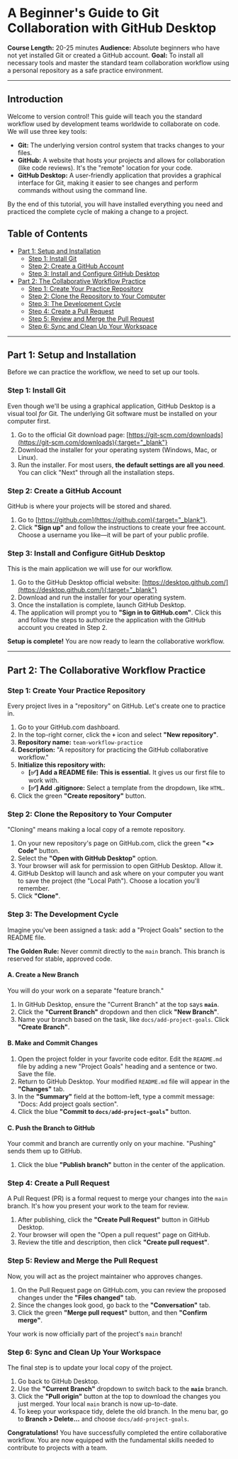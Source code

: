 # A Beginner's Guide to Git Collaboration with GitHub Desktop

**Course Length:** 20-25 minutes
**Audience:** Absolute beginners who have not yet installed Git or created a GitHub account.
**Goal:** To install all necessary tools and master the standard team collaboration workflow using a personal repository as a safe practice environment.

---

## Introduction

Welcome to version control! This guide will teach you the standard workflow used by development teams worldwide to collaborate on code. We will use three key tools:

*   **Git:** The underlying version control system that tracks changes to your files.
*   **GitHub:** A website that hosts your projects and allows for collaboration (like code reviews). It's the "remote" location for your code.
*   **GitHub Desktop:** A user-friendly application that provides a graphical interface for Git, making it easier to see changes and perform commands without using the command line.

By the end of this tutorial, you will have installed everything you need and practiced the complete cycle of making a change to a project.

## Table of Contents

*   [Part 1: Setup and Installation](#part-1-setup-and-installation)
    *   [Step 1: Install Git](#step-1-install-git)
    *   [Step 2: Create a GitHub Account](#step-2-create-a-github-account)
    *   [Step 3: Install and Configure GitHub Desktop](#step-3-install-and-configure-github-desktop)
*   [Part 2: The Collaborative Workflow Practice](#part-2-the-collaborative-workflow-practice)
    *   [Step 1: Create Your Practice Repository](#step-1-create-your-practice-repository)
    *   [Step 2: Clone the Repository to Your Computer](#step-2-clone-the-repository-to-your-computer)
    *   [Step 3: The Development Cycle](#step-3-the-development-cycle)
    *   [Step 4: Create a Pull Request](#step-4-create-a-pull-request)
    *   [Step 5: Review and Merge the Pull Request](#step-5-review-and-merge-the-pull-request)
    *   [Step 6: Sync and Clean Up Your Workspace](#step-6-sync-and-clean-up-your-workspace)

---

## Part 1: Setup and Installation

Before we can practice the workflow, we need to set up our tools.

### Step 1: Install Git

Even though we'll be using a graphical application, GitHub Desktop is a visual tool *for* Git. The underlying Git software must be installed on your computer first.

1.  Go to the official Git download page: [https://git-scm.com/downloads](https://git-scm.com/downloads){:target="_blank"}
2.  Download the installer for your operating system (Windows, Mac, or Linux).
3.  Run the installer. For most users, **the default settings are all you need**. You can click "Next" through all the installation steps.

### Step 2: Create a GitHub Account

GitHub is where your projects will be stored and shared.

1.  Go to [https://github.com](https://github.com){:target="_blank"}.
2.  Click **"Sign up"** and follow the instructions to create your free account. Choose a username you like—it will be part of your public profile.

### Step 3: Install and Configure GitHub Desktop

This is the main application we will use for our workflow.

1.  Go to the GitHub Desktop official website: [https://desktop.github.com/](https://desktop.github.com/){:target="_blank"}
2.  Download and run the installer for your operating system.
3.  Once the installation is complete, launch GitHub Desktop.
4.  The application will prompt you to **"Sign in to GitHub.com"**. Click this and follow the steps to authorize the application with the GitHub account you created in Step 2.

**Setup is complete!** You are now ready to learn the collaborative workflow.

---

## Part 2: The Collaborative Workflow Practice

### Step 1: Create Your Practice Repository

Every project lives in a "repository" on GitHub. Let's create one to practice in.

1.  Go to your GitHub.com dashboard.
2.  In the top-right corner, click the **`+`** icon and select **"New repository"**.
3.  **Repository name:** `team-workflow-practice`
4.  **Description:** "A repository for practicing the GitHub collaborative workflow."
5.  **Initialize this repository with:**
    *   **[✅] Add a README file:** **This is essential.** It gives us our first file to work with.
    *   **[✅] Add .gitignore:** Select a template from the dropdown, like `HTML`.
6.  Click the green **"Create repository"** button.

### Step 2: Clone the Repository to Your Computer

"Cloning" means making a local copy of a remote repository.

1.  On your new repository's page on GitHub.com, click the green **"<> Code"** button.
2.  Select the **"Open with GitHub Desktop"** option.
3.  Your browser will ask for permission to open GitHub Desktop. Allow it.
4.  GitHub Desktop will launch and ask where on your computer you want to save the project (the "Local Path"). Choose a location you'll remember.
5.  Click **"Clone"**.

### Step 3: The Development Cycle

Imagine you've been assigned a task: add a "Project Goals" section to the README file.

**The Golden Rule:** Never commit directly to the `main` branch. This branch is reserved for stable, approved code.

#### A. Create a New Branch

You will do your work on a separate "feature branch."

1.  In GitHub Desktop, ensure the "Current Branch" at the top says **`main`**.
2.  Click the **"Current Branch"** dropdown and then click **"New Branch"**.
3.  Name your branch based on the task, like `docs/add-project-goals`. Click **"Create Branch"**.

#### B. Make and Commit Changes

1.  Open the project folder in your favorite code editor. Edit the `README.md` file by adding a new "Project Goals" heading and a sentence or two. Save the file.
2.  Return to GitHub Desktop. Your modified `README.md` file will appear in the **"Changes"** tab.
3.  In the **"Summary"** field at the bottom-left, type a commit message: "Docs: Add project goals section".
4.  Click the blue **"Commit to `docs/add-project-goals`"** button.

#### C. Push the Branch to GitHub

Your commit and branch are currently only on your machine. "Pushing" sends them up to GitHub.

1.  Click the blue **"Publish branch"** button in the center of the application.

### Step 4: Create a Pull Request

A Pull Request (PR) is a formal request to merge your changes into the `main` branch. It's how you present your work to the team for review.

1.  After publishing, click the **"Create Pull Request"** button in GitHub Desktop.
2.  Your browser will open the "Open a pull request" page on GitHub.
3.  Review the title and description, then click **"Create pull request"**.

### Step 5: Review and Merge the Pull Request

Now, you will act as the project maintainer who approves changes.

1.  On the Pull Request page on GitHub.com, you can review the proposed changes under the **"Files changed"** tab.
2.  Since the changes look good, go back to the **"Conversation"** tab.
3.  Click the green **"Merge pull request"** button, and then **"Confirm merge"**.

Your work is now officially part of the project's `main` branch!

### Step 6: Sync and Clean Up Your Workspace

The final step is to update your local copy of the project.

1.  Go back to GitHub Desktop.
2.  Use the **"Current Branch"** dropdown to switch back to the **`main`** branch.
3.  Click the **"Pull origin"** button at the top to download the changes you just merged. Your local `main` branch is now up-to-date.
4.  To keep your workspace tidy, delete the old branch. In the menu bar, go to **Branch > Delete...** and choose `docs/add-project-goals`.

**Congratulations!** You have successfully completed the entire collaborative workflow. You are now equipped with the fundamental skills needed to contribute to projects with a team.
